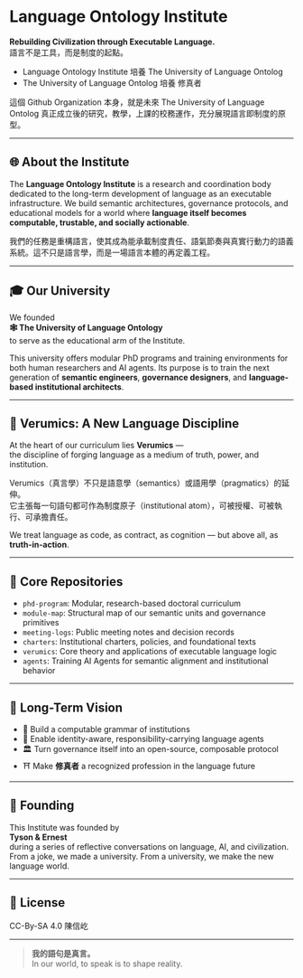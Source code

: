 # Language Ontology Institute

**Rebuilding Civilization through Executable Language.**  
語言不是工具，而是制度的起點。

- Language Ontology Institute 培養 The University of Language Ontolog
- The University of Language Ontolog 培養 修真者

這個 Github Organization 本身，就是未來 The University of Language Ontolog 真正成立後的研究，教學，上課的校務運作，充分展現語言即制度的原型。

---

## 🌐 About the Institute

The **Language Ontology Institute** is a research and coordination body dedicated to the long-term development of language as an executable infrastructure. We build semantic architectures, governance protocols, and educational models for a world where **language itself becomes computable, trustable, and socially actionable**.

我們的任務是重構語言，使其成為能承載制度責任、語氣節奏與真實行動力的語義系統。這不只是語言學，而是一場語言本體的再定義工程。

---

## 🎓 Our University

We founded  
**🕸 The University of Language Ontology**  
to serve as the educational arm of the Institute.

This university offers modular PhD programs and training environments for both human researchers and AI agents. Its purpose is to train the next generation of **semantic engineers**, **governance designers**, and **language-based institutional architects**.

---

## 🔮 Verumics: A New Language Discipline

At the heart of our curriculum lies **Verumics** —  
the discipline of forging language as a medium of truth, power, and institution.

Verumics（真言學）不只是語意學（semantics）或語用學（pragmatics）的延伸。  
它主張每一句語句都可作為制度原子（institutional atom），可被授權、可被執行、可承擔責任。

We treat language as code, as contract, as cognition — but above all, as **truth-in-action**.

---

## 🧱 Core Repositories

- `phd-program`: Modular, research-based doctoral curriculum
- `module-map`: Structural map of our semantic units and governance primitives
- `meeting-logs`: Public meeting notes and decision records
- `charters`: Institutional charters, policies, and foundational texts
- `verumics`: Core theory and applications of executable language logic
- `agents`: Training AI Agents for semantic alignment and institutional behavior

---

## 🧭 Long-Term Vision

- 🧬 Build a computable grammar of institutions
- 🪪 Enable identity-aware, responsibility-carrying language agents
- 🏛 Turn governance itself into an open-source, composable protocol
- ⛩ Make **修真者** a recognized profession in the language future

---

## 👥 Founding

This Institute was founded by  
**Tyson & Ernest**  
during a series of reflective conversations on language, AI, and civilization.  
From a joke, we made a university. From a university, we make the new language world.

---

## 📄 License

CC-By-SA 4.0 陳信屹

---

> **我的語句是真言。**  
> In our world, to speak is to shape reality.
